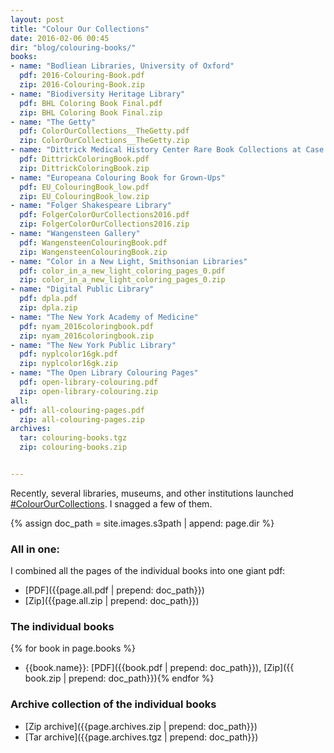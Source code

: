 ```yaml
---
layout: post
title: "Colour Our Collections"
date: 2016-02-06 00:45
dir: "blog/colouring-books/"
books:
- name: "Bodliean Libraries, University of Oxford"
  pdf: 2016-Colouring-Book.pdf
  zip: 2016-Colouring-Book.zip
- name: "Biodiversity Heritage Library"
  pdf: BHL Coloring Book Final.pdf
  zip: BHL Coloring Book Final.zip
- name: "The Getty"
  pdf: ColorOurCollections__TheGetty.pdf
  zip: ColorOurCollections__TheGetty.zip
- name: "Dittrick Medical History Center Rare Book Collections at Case Western Reserve University"
  pdf: DittrickColoringBook.pdf
  zip: DittrickColoringBook.zip
- name: "Europeana Colouring Book for Grown-Ups"
  pdf: EU_ColouringBook_low.pdf
  zip: EU_ColouringBook_low.zip
- name: "Folger Shakespeare Library"
  pdf: FolgerColorOurCollections2016.pdf
  zip: FolgerColorOurCollections2016.zip
- name: "Wangensteen Gallery"
  pdf: WangensteenColouringBook.pdf
  zip: WangensteenColouringBook.zip
- name: "Color in a New Light, Smithsonian Libraries"
  pdf: color_in_a_new_light_coloring_pages_0.pdf
  zip: color_in_a_new_light_coloring_pages_0.zip
- name: "Digital Public Library"
  pdf: dpla.pdf
  zip: dpla.zip
- name: "The New York Academy of Medicine"
  pdf: nyam_2016coloringbook.pdf
  zip: nyam_2016coloringbook.zip
- name: "The New York Public Library"
  pdf: nyplcolor16gk.pdf
  zip: nyplcolor16gk.zip
- name: "The Open Library Colouring Pages"
  pdf: open-library-colouring.pdf
  zip: open-library-colouring.zip
all:
- pdf: all-colouring-pages.pdf
  zip: all-colouring-pages.zip
archives:
  tar: colouring-books.tgz
  zip: colouring-books.zip


---
```

Recently, several libraries, museums, and other institutions
launched
[#ColourOurCollections](https://twitter.com/hashtag/colorourcollections). I
snagged a few of them.

{% assign doc_path = site.images.s3path | append: page.dir %}

### All in one:

I combined all the pages of the individual books into one giant pdf:

* [PDF]({{page.all.pdf | prepend: doc_path}})
* [Zip]({{page.all.zip | prepend: doc_path}})


### The individual books
{% for book in page.books %}
* {{book.name}}: [PDF]({{book.pdf | prepend: doc_path}}), [Zip]({{ book.zip | prepend: doc_path}}){% endfor %}

### Archive collection of the individual books
* [Zip archive]({{page.archives.zip | prepend: doc_path}})
* [Tar archive]({{page.archives.tgz | prepend: doc_path}})
